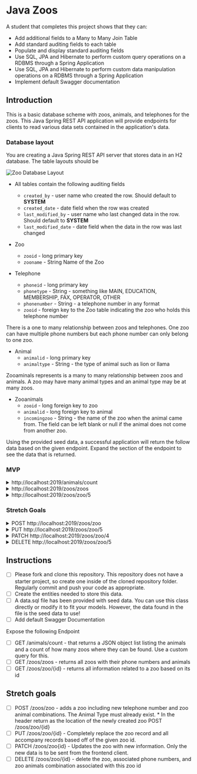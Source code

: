 # Java Zoos

A student that completes this project shows that they can:

- Add additional fields to a Many to Many Join Table
- Add standard auditing fields to each table
- Populate and display standard auditing fields
- Use SQL, JPA and Hibernate to perform custom query operations on a RDBMS through a Spring Application
- Use SQL, JPA and Hibernate to perform custom data manipulation operations on a RDBMS through a Spring Application
- Implement default Swagger documentation

## Introduction

This is a basic database scheme with zoos, animals, and telephones for the zoos. This Java Spring REST API application will provide endpoints for clients to read various data sets contained in the application's data.

### Database layout

You are creating a Java Spring REST API server that stores data in an H2 database. The table layouts should be

![Zoo Database Layout](zoodb_mvp.png)

- All tables contain the following auditing fields

  - `created_by` - user name who created the row. Should default to **SYSTEM**
  - `created_date` - date field when the row was created
  - `last_modified_by` - user name who last changed data in the row. Should default to **SYSTEM**
  - `last_modified_date` - date field when the data in the row was last changed

- Zoo

  - `zooid` - long primary key
  - `zooname` - String Name of the Zoo

- Telephone

  - `phoneid` - long primary key
  - `phonetype` - String - something like MAIN, EDUCATION, MEMBERSHIP, FAX, OPERATOR, OTHER
  - `phonenumber` - String - a telephone number in any format
  - `zooid` - foreign key to the Zoo table indicating the zoo who holds this telephone number

There is a one to many relationship between zoos and telephones. One zoo can have multiple phone numbers but each phone number can only belong to one zoo.

- Animal
  - `animalid` - long primary key
  - `animaltype` - String - the type of animal such as lion or llama

Zooaminals represents is a many to many relationship between zoos and animals. A zoo may have many animal types and an animal type may be at many zoos.

- Zooanimals
  - `zooid` - long foreign key to zoo
  - `animalid` - long foreign key to animal
  - `incomingzoo` - String - the name of the zoo when the animal came from. The field can be left blank or null if the animal does not come from another zoo.

Using the provided seed data, a successful application will return the follow data based on the given endpoint. Expand the section of the endpoint to see the data that is returned.

### MVP

<details>
<summary>http://localhost:2019/animals/count</summary>

```JSON
[
    {
        "animaltype": "bear",
        "animalid": 2,
        "countzoos": 3
    },
    {
        "animaltype": "lion",
        "animalid": 1,
        "countzoos": 3
    },
    {
        "animaltype": "llama",
        "animalid": 6,
        "countzoos": 1
    },
    {
        "animaltype": "monkey",
        "animalid": 3,
        "countzoos": 0
    },
    {
        "animaltype": "penguin",
        "animalid": 4,
        "countzoos": 0
    },
    {
        "animaltype": "tiger",
        "animalid": 5,
        "countzoos": 1
    },
    {
        "animaltype": "turtle",
        "animalid": 7,
        "countzoos": 1
    }
]
```

</details>

<details>
<summary>http://localhost:2019/zoos/zoos</summary>

```JSON
[
    {
        "zooid": 1,
        "zooname": "Gladys Porter Zoo",
        "telephones": [
            {
                "phoneid": 1,
                "phonetype": "MAIN",
                "phonenumber": "555-555-5555"
            },
            {
                "phoneid": 2,
                "phonetype": "EDUCATION",
                "phonenumber": "555-555-1234"
            },
            {
                "phoneid": 3,
                "phonetype": "MEMBERSHIP",
                "phonenumber": "555-555-4321"
            }
        ],
        "animals": [
            {
                "animal": {
                    "animalid": 1,
                    "animaltype": "lion"
                },
                "incomingzoo": "Point Defiance Zoo"
            },
            {
                "animal": {
                    "animalid": 2,
                    "animaltype": "bear"
                },
                "incomingzoo": "Point Defiance Zoo"
            }
        ]
    },
    {
        "zooid": 2,
        "zooname": "Point Defiance Zoo",
        "telephones": [],
        "animals": [
            {
                "animal": {
                    "animalid": 2,
                    "animaltype": "bear"
                },
                "incomingzoo": "Gladys Porter Zoo"
            }
        ]
    },
    {
        "zooid": 3,
        "zooname": "San Diego Zoo",
        "telephones": [
            {
                "phoneid": 5,
                "phonetype": "MAIN",
                "phonenumber": "555-123-5555"
            }
        ],
        "animals": [
            {
                "animal": {
                    "animalid": 1,
                    "animaltype": "lion"
                },
                "incomingzoo": "Gladys Porter Zoo"
            },
            {
                "animal": {
                    "animalid": 2,
                    "animaltype": "bear"
                },
                "incomingzoo": "Point Defiance Zoo"
            }
        ]
    },
    {
        "zooid": 4,
        "zooname": "San Antonio Zoo",
        "telephones": [
            {
                "phoneid": 4,
                "phonetype": "MAIN",
                "phonenumber": "123-555-5555"
            }
        ],
        "animals": []
    },
    {
        "zooid": 5,
        "zooname": "Smithsonian National Zoo",
        "telephones": [],
        "animals": [
            {
                "animal": {
                    "animalid": 7,
                    "animaltype": "turtle"
                },
                "incomingzoo": "San Diego Zoo"
            },
            {
                "animal": {
                    "animalid": 6,
                    "animaltype": "llama"
                },
                "incomingzoo": "Gladys Porter Zoo"
            },
            {
                "animal": {
                    "animalid": 5,
                    "animaltype": "tiger"
                },
                "incomingzoo": "Gladys Porter Zoo"
            },
            {
                "animal": {
                    "animalid": 1,
                    "animaltype": "lion"
                },
                "incomingzoo": "Gladys Porter Zoo"
            }
        ]
    }
]
```

</details>

<details>
<summary>http://localhost:2019/zoos/zoo/5</summary>

```JSON
{
    "zooid": 5,
    "zooname": "Smithsonian National Zoo",
    "telephones": [],
    "animals": [
        {
            "animal": {
                "animalid": 7,
                "animaltype": "turtle"
            },
            "incomingzoo": "San Diego Zoo"
        },
        {
            "animal": {
                "animalid": 6,
                "animaltype": "llama"
            },
            "incomingzoo": "Gladys Porter Zoo"
        },
        {
            "animal": {
                "animalid": 5,
                "animaltype": "tiger"
            },
            "incomingzoo": "Gladys Porter Zoo"
        },
        {
            "animal": {
                "animalid": 1,
                "animaltype": "lion"
            },
            "incomingzoo": "Gladys Porter Zoo"
        }
    ]
}
```

</details>

### Stretch Goals

<details>
<summary>POST http://localhost:2019/zoos/zoo</summary>

DATA

```JSON
{
    "zooname": "Lambda Llama School Zoo",
    "telephones": [
            {
                "phonetype": "OTHER",
                "phonenumber": "555-555-5555"
            },
            {
                "phonetype": "EDUCATION",
                "phonenumber": "555-555-1234"
            }
        ],
    "animals": [
        {
            "animal": {
                "animalid": 1
            },
            "incomingzoo": "San Diego Zoo"
        },
        {
            "animal": {
                "animalid": 2
            },
            "incomingzoo": "Gladys Porter Zoo"
        },
        {
            "animal": {
                "animalid": 3,
                "animaltype": "tiger"
            }
        }
    ]
}
```

OUTPUT

```TEXT
No Body Data

Location Header: http://localhost:2019/zoos/zoo/10
Status 201 Created
```

</details>

<details>
<summary>PUT http://localhost:2019/zoos/zoo/5</summary>

DATA

```JSON
{
    "zooname": "The Best Zoo",
    "telephones": [
            {
                "phonetype": "OTHER",
                "phonenumber": "555-555-5555"
            }
        ],
    "animals": [
        {
            "animal": {
                "animalid": 3
            },
            "incomingzoo": "San Diego Zoo"
        },
        {
            "animal": {
                "animalid": 5
            },
            "incomingzoo": "Gladys Porter Zoo"
        },
        {
            "animal": {
                "animalid": 7,
                "animaltype": "tiger"
            }
        }
    ]
}
```

OUTPUT

```TEXT
No Body Text

Status OK
```

</details>

<details>
<summary>PATCH http://localhost:2019/zoos/zoo/4</summary>

DATA

```JSON
{
     "telephones": [
            {
                "phonetype": "OTHER",
                "phonenumber": "555-555-5555"
            }
        ]
}
```

OUTPUT

```TEXT
No Body Data

Status OK
```

</details>

<details>
<summary>DELETE http://localhost:2019/zoos/zoo/5</summary>

OUTPUT

```TEXT
No Body Data

Status OK
```

</details>

## Instructions

- [ ] Please fork and clone this repository. This repository does not have a starter project, so create one inside of the cloned repository folder. Regularly commit and push your code as appropriate.
- [ ] Create the entities needed to store this data.
- [ ] A data.sql file has been provided with seed data. You can use this class directly or modify it to fit your models. However, the data found in the file is the seed data to use!
- [ ] Add default Swagger Documentation

Expose the following Endpoint

- [ ] GET /animals/count - that returns a JSON object list listing the animals and a count of how many zoos where they can be found. Use a custom query for this.
- [ ] GET /zoos/zoos - returns all zoos with their phone numbers and animals
- [ ] GET /zoos/zoo/{id} - returns all information related to a zoo based on its id

## Stretch goals

- [ ] POST /zoos/zoo - adds a zoo including new telephone number and zoo animal combinations. The Animal Type must already exist. \* In the header return as the location of the newly created zoo POST /zoos/zoo/{id}
- [ ] PUT /zoos/zoo/{id} - Completely replace the zoo record and all accompany records based off of the given zoo id.
- [ ] PATCH /zoos/zoo{id} - Updates the zoo with new information. Only the new data is to be sent from the frontend client.
- [ ] DELETE /zoos/zoo/{id} - delete the zoo, associated phone numbers, and zoo animals combination associated with this zoo id
